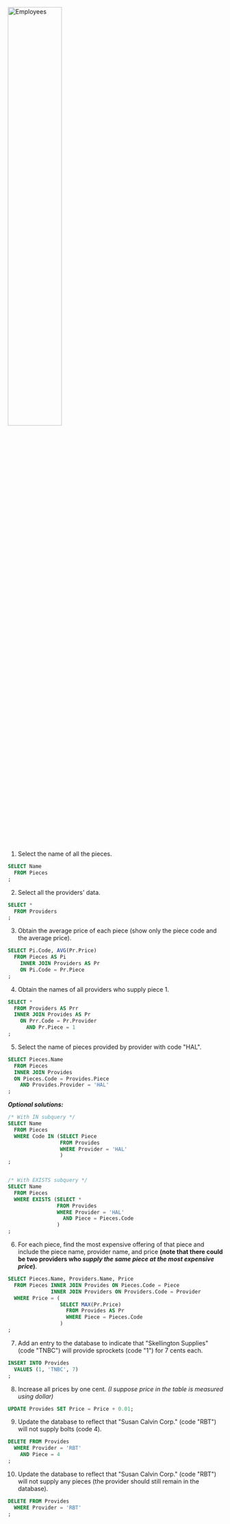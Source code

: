 <img src="https://upload.wikimedia.org/wikipedia/commons/5/53/Sql_pieces_providers.png" alt="Employees" width="50%" class="center"/>


1. Select the name of all the pieces.

```sql
SELECT Name
  FROM Pieces
;
```

2. Select all the providers' data.

```sql
SELECT *
  FROM Providers
;
```

3. Obtain the average price of each piece (show only the piece code and the average price).

```sql
SELECT Pi.Code, AVG(Pr.Price)
  FROM Pieces AS Pi
    INNER JOIN Providers AS Pr
    ON Pi.Code = Pr.Piece
;
```

4. Obtain the names of all providers who supply piece 1.

```sql
SELECT *
  FROM Providers AS Prr
  INNER JOIN Provides AS Pr
    ON Prr.Code = Pr.Provider
      AND Pr.Piece = 1
;
```

5. Select the name of pieces provided by provider with code "HAL".

```sql
SELECT Pieces.Name
  FROM Pieces
  INNER JOIN Provides
  ON Pieces.Code = Provides.Piece
    AND Provides.Provider = 'HAL'
;
```

***Optional solutions:***

```sql
/* With IN subquery */
SELECT Name
  FROM Pieces
  WHERE Code IN (SELECT Piece
                 FROM Provides
                 WHERE Provider = 'HAL'
                 )
;


/* With EXISTS subquery */
SELECT Name
  FROM Pieces
  WHERE EXISTS (SELECT *
                FROM Provides
                WHERE Provider = 'HAL'
                  AND Piece = Pieces.Code
                )
;
```

6. For each piece, find the most expensive offering of that piece and include the piece name, provider name, and price **(note that there could be two providers who *supply the same piece at the most expensive price*)**.

```sql
SELECT Pieces.Name, Providers.Name, Price
  FROM Pieces INNER JOIN Provides ON Pieces.Code = Piece
              INNER JOIN Providers ON Providers.Code = Provider
  WHERE Price = (
                 SELECT MAX(Pr.Price)
                   FROM Provides AS Pr
                   WHERE Piece = Pieces.Code
                 )
;
```

7. Add an entry to the database to indicate that "Skellington Supplies" (code "TNBC") will provide sprockets (code "1") for 7 cents each.

```sql
INSERT INTO Provides 
  VALUES (1, 'TNBC', 7)
;
```

8. Increase all prices by one cent. _(I suppose price in the table is measured using *dollar*)_

```sql
UPDATE Provides SET Price = Price + 0.01;
```

9. Update the database to reflect that "Susan Calvin Corp." (code "RBT") will not supply bolts (code 4).

```sql
DELETE FROM Provides
  WHERE Provider = 'RBT'
    AND Piece = 4
;
```

10. Update the database to reflect that "Susan Calvin Corp." (code "RBT") will not supply any pieces (the provider should still remain in the database).

```sql
DELETE FROM Provides
  WHERE Provider = 'RBT'
;
```
